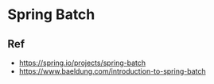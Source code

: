 # Spring Batch


## Ref
* https://spring.io/projects/spring-batch
* https://www.baeldung.com/introduction-to-spring-batch
